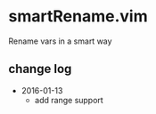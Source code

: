 smartRename.vim
===============

Rename vars in a smart way


## change log

* 2016-01-13
    - add range support

